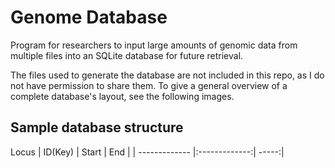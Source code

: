 # Genome Database
Program for researchers to input large amounts of genomic data from multiple files into an SQLite database for future retrieval.

The files used to generate the database are not included in this repo, as I do not have permission to share them. To give a general overview of a complete database's layout, see the following images.

## Sample database structure

Locus
| ID(Key)       | Start         | End   |
| ------------- |:-------------:| -----:|
